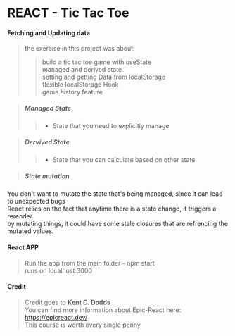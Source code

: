 # REACT - Tic Tac Toe

#### Fetching and Updating data 

> the exercise in this project was about:</br>
>> build a tic tac toe game with useState</br>
>> managed and derived state</br>
>> setting and getting Data from localStorage</br>
>> flexible localStorage Hook</br>
>> game history feature</br>

> ##### Managed State 
>> - State that you need to explicitly manage </br>

> ##### Dervived State
>> - State that you can calculate based on other state</br>

> ##### State mutation
You don't want to mutate the state that's being managed, since it can lead to unexpected bugs</br>
React relies on the fact that anytime there is a state change, it triggers a rerender. </br>
by mutating things, it could have some stale closures that are refrencing the mutated values.</br>

#### React APP
> Run the app from the main folder - npm start</br>
> runs on localhost:3000</br>

#### Credit
> Credit goes to **Kent C. Dodds** </br>
> You can find more information about Epic-React here:</br> 
> https://epicreact.dev/</br>
> This course is worth every single penny 
